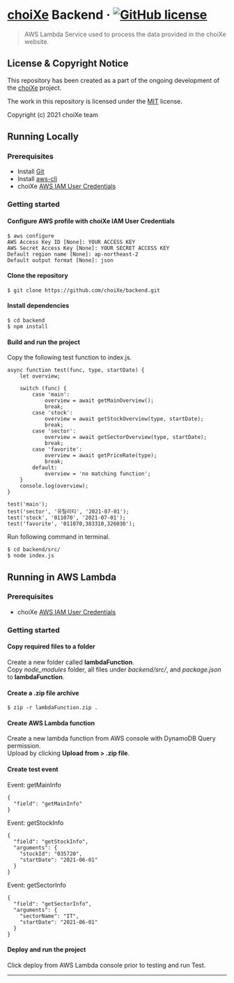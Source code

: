 # [choiXe](https://www.choixe.app) Backend &middot; [![GitHub license](https://img.shields.io/badge/license-MIT-blue.svg?style=flat-square)](https://github.com/choiXe/choiXe/blob/main/LICENSE)

> AWS Lambda Service used to process the data provided in the choiXe website.

## License & Copyright Notice

This repository has been created as a part of the ongoing development of the [choiXe](https://github.com/choiXe/website) project.

The work in this repository is licensed under the [MIT](https://github.com/choiXe/choiXe/blob/main/LICENSE) license.

Copyright (c) 2021 choiXe team

## Running Locally

### Prerequisites

- Install [Git](https://git-scm.com/)
- Install [aws-cli](https://github.com/aws/aws-cli)
- choiXe [AWS IAM User Credentials](https://aws.amazon.com/iam/)

### Getting started

#### Configure AWS profile with choiXe IAM User Credentials

```
$ aws configure
AWS Access Key ID [None]: YOUR ACCESS KEY
AWS Secret Access Key [None]: YOUR SECRET ACCESS KEY
Default region name [None]: ap-northeast-2
Default output format [None]: json
```

#### Clone the repository

```
$ git clone https://github.com/choiXe/backend.git
```

#### Install dependencies

```
$ cd backend
$ npm install
```

#### Build and run the project

Copy the following test function to index.js.

```
async function test(func, type, startDate) {
    let overview;

    switch (func) {
        case 'main':
            overview = await getMainOverview();
            break;
        case 'stock':
            overview = await getStockOverview(type, startDate);
            break;
        case 'sector':
            overview = await getSectorOverview(type, startDate);
            break;
        case 'favorite':
            overview = await getPriceRate(type);
            break;
        default:
            overview = 'no matching function';
    }
    console.log(overview);
}

test('main');
test('sector', '유틸리티', '2021-07-01');
test('stock', '011070', '2021-07-01');
test('favorite', '011070,383310,326030');
```

Run following command in terminal.

```
$ cd backend/src/
$ node index.js
```

## Running in AWS Lambda

### Prerequisites

- choiXe [AWS IAM User Credentials](https://aws.amazon.com/iam/)

### Getting started

#### Copy required files to a folder

Create a new folder called **lambdaFunction**.<br>
Copy *node_modules* folder, all files under *backend/src/*, and *package.json* to **lambdaFunction**.

#### Create a .zip file archive

```
$ zip -r lambdaFunction.zip .
```

#### Create AWS Lambda function

Create a new lambda function from AWS console with DynamoDB Query permission.<br>
Upload by clicking **Upload from > .zip file**.

#### Create test event

Event: getMainInfo
```
{
  "field": "getMainInfo"
}
```

Event: getStockInfo
```
{
  "field": "getStockInfo",
  "arguments": {
    "stockId": "035720",
    "startDate": "2021-06-01"
  }
}
```

Event: getSectorInfo
```
{
  "field": "getSectorInfo",
  "arguments": {
    "sectorName": "IT",
    "startDate": "2021-06-01"
  }
}
```

#### Deploy and run the project

Click deploy from AWS Lambda console prior to testing and run Test.

---
